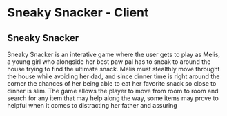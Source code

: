 # Sneaky Snacker - Client

## Sneaky Snacker

Sneaky Snacker is an interative game where the user gets to play as Melis, a young girl who alongside her best paw pal has to sneak to around the house trying to find the ultimate snack. Melis must stealthly move throught the house while avoiding her dad, and since dinner time is right around the corner the chances of her being able to eat her favorite snack so close to dinner is slim. The game allows the player to move from room to room and search for any item that may help along the way, some items may prove to helpful when it comes to distracting her father and assuring  